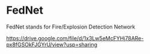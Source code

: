 # FedNet
FedNet stands for Fire/Explosion Detection Network

https://drive.google.com/file/d/1x3Lw5eMcFYHj78ARe-px8fGSOkFJGYrU/view?usp=sharing